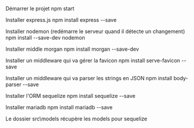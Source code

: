 Démarrer le projet
npm start

Installer express.js
npm install express --save

Installer nodemon (redémarre le serveur quand il détecte un changement)
npm install --save-dev nodemon

Installer middle morgan
npm install morgan --save-dev

Installer un middleware qui va gérer la favicon
npm install serve-favicon --save

Installer un middleware qui va parser les strings en JSON
npm install body-parser --save

Installer l'ORM sequelize 
npm install sequelize --save

Installer mariadb
npm install mariadb --save

Le dossier src\models récupère les models pour sequelize